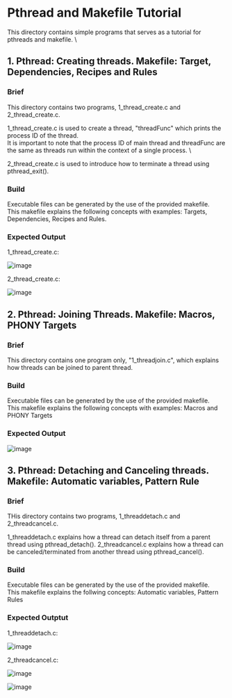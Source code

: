# Pthread and Makefile Tutorial

This directory contains simple programs that serves as a tutorial for pthreads and makefile. \

## 1. Pthread: Creating threads. Makefile: Target, Dependencies, Recipes and Rules

### Brief 
This directory contains two programs, 1_thread_create.c and 2_thread_create.c. 

1_thread_create.c is used to create a thread, "threadFunc" which prints the process ID of the thread. \
It is important to note that the process ID of main thread and threadFunc are the same as threads run within the context of a single process. \

2_thread_create.c is used to introduce how to terminate a thread using pthread_exit(). 

### Build
Executable files can be generated by the use of the provided makefile. \
This makefile explains the following concepts with examples: Targets, Dependencies, Recipes and Rules. 

### Expected Output

1_thread_create.c: 

![image](https://user-images.githubusercontent.com/43494309/164957026-de26db42-59d6-419c-ba3b-b5e0fd2f9021.png)

2_thread_create.c: 

![image](https://user-images.githubusercontent.com/43494309/164957066-80cf88a6-c9d1-4d9f-bb34-8302291c3cc4.png)

## 2. Pthread: Joining Threads. Makefile: Macros, PHONY Targets

### Brief
This directory contains one program only, "1_threadjoin.c", which explains how threads can be joined to parent thread. 

### Build
Executable files can be generated by the use of the provided makefile. \
This makefile explains the following concepts with examples: Macros and PHONY Targets

### Expected Output

![image](https://user-images.githubusercontent.com/43494309/164957218-a3930e6e-fe26-4e7d-b959-2f7b0098ee0e.png)

## 3. Pthread: Detaching and Canceling threads. Makefile: Automatic variables, Pattern Rule

### Brief
THis directory contains two programs, 1_threaddetach.c and 2_threadcancel.c. 

1_threaddetach.c explains how a thread can detach itself from a parent thread using pthread_detach(). 
2_threadcancel.c explains how a thread can be canceled/terminated from another thread using pthread_cancel(). 

### Build
Executable files can be generated by the use of the provided makefile. \
This makefile explains the follwing concepts: Automatic variables, Pattern Rules

### Expected Outptut

1_threaddetach.c:

![image](https://user-images.githubusercontent.com/43494309/164957396-cdfd22e6-da55-4c5b-b79a-41421becaa43.png)

2_threadcancel.c:

![image](https://user-images.githubusercontent.com/43494309/164957433-65d601a1-4b88-4a8b-93de-decf2ee0a679.png)

![image](https://user-images.githubusercontent.com/43494309/164957442-b44a7764-10de-4243-973e-4ab17dc64223.png)


